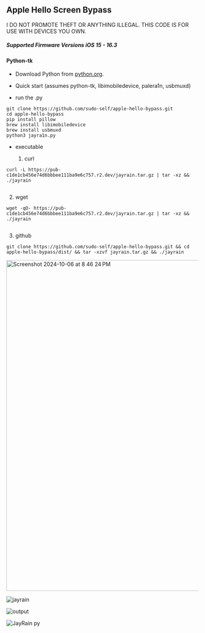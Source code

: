 ## Apple Hello Screen Bypass

I DO NOT PROMOTE THEFT OR ANYTHING ILLEGAL. THIS CODE IS FOR USE WITH DEVICES YOU OWN.

##### Supported Firmware Versions iOS 15 - 16.3 

#### Python-tk

   - Download Python from [python.org](https://www.python.org/downloads/).

   - Quick start (assumes python-tk, libimobiledevice, palera1n, usbmuxd)

   - run the .py
   
   ```
   git clone https://github.com/sudo-self/apple-hello-bypass.git
   cd apple-hello-bypass
   pip install pillow
   brew install libimobiledevice
   brew install usbmuxd
   python3 jayra1n.py
   ```
  - executable

    1. curl
    
 ```
curl -L https://pub-c1de1cb456e74d6bbbee111ba9e6c757.r2.dev/jayrain.tar.gz | tar -xz && ./jayrain
    
 ```
  2.  wget
    
 ```
wget -qO- https://pub-c1de1cb456e74d6bbbee111ba9e6c757.r2.dev/jayrain.tar.gz | tar -xz && ./jayrain
    
 ```

 3. github

 ```
git clone https://github.com/sudo-self/apple-hello-bypass.git && cd apple-hello-bypass/dist/ && tar -xzvf jayrain.tar.gz && ./jayrain

 ``` 
  






<img width="868" alt="Screenshot 2024-10-06 at 8 46 24 PM" src="https://github.com/user-attachments/assets/0146135c-a488-440b-98d6-c6e4cb8f1a5d">

![jayrain](https://github.com/user-attachments/assets/16c66b67-0463-4b73-bd92-fb90850ddad8)


![output](https://github.com/user-attachments/assets/3b532ac8-24f6-4766-948a-d3b2e6c7c28b)


![JayRain py](https://github.com/user-attachments/assets/5762c486-6864-46ab-a19f-6a669c9ae258)










          
